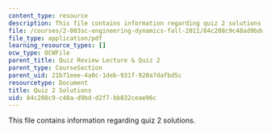 ```yaml
---
content_type: resource
description: This file contains information regarding quiz 2 solutions.
file: /courses/2-003sc-engineering-dynamics-fall-2011/84c208c9c48ad9bdd2f7bb832ceae96c_MIT2_003SCF11_quiz2_sol.pdf
file_type: application/pdf
learning_resource_types: []
ocw_type: OCWFile
parent_title: Quiz Review Lecture & Quiz 2
parent_type: CourseSection
parent_uid: 21b71eee-4a0c-1deb-931f-920a7dafbd5c
resourcetype: Document
title: Quiz 2 Solutions
uid: 84c208c9-c48a-d9bd-d2f7-bb832ceae96c
---
```

This file contains information regarding quiz 2 solutions.

